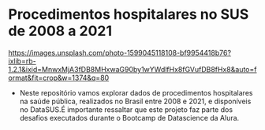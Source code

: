 # Procedimentos hospitalares no SUS de 2008 a 2021

https://images.unsplash.com/photo-1599045118108-bf9954418b76?ixlib=rb-1.2.1&ixid=MnwxMjA3fDB8MHxwaG90by1wYWdlfHx8fGVufDB8fHx8&auto=format&fit=crop&w=1374&q=80
  
* Neste repositório vamos explorar dados de procedimentos hospitalares na saúde pública, realizados no Brasil entre 2008 e 2021, e disponíveis no DataSUS.É importante ressaltar que este projeto faz parte dos desafios executados durante o Bootcamp de Datascience da Alura.

  
